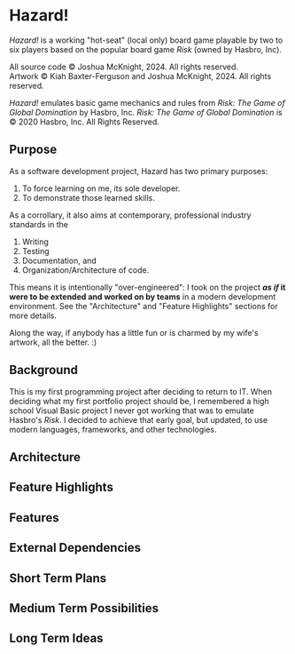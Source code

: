 # Hazard!
*Hazard!* is a working "hot-seat" (local only) board game playable by two to six players based on the popular board game *Risk* (owned by Hasbro, Inc).

All source code © Joshua McKnight, 2024. All rights reserved.  
Artwork © Kiah Baxter-Ferguson and Joshua McKnight, 2024. All rights reserved.

*Hazard!* emulates basic game mechanics and rules from *Risk: The Game of Global Domination* by Hasbro, Inc.
*Risk: The Game of Global Domination* is © 2020 Hasbro, Inc. All Rights Reserved.

## Purpose
As a software development project, Hazard has two primary purposes:
  1. To force learning on me, its sole developer.
  2. To demonstrate those learned skills.

As a corrollary, it also aims at contemporary, professional industry standards in the
1. Writing
2. Testing
3. Documentation, and
4. Organization/Architecture of code.

This means it is intentionally "over-engineered": I took on the project ***as if* it were to be extended and worked on by teams** in a modern development environment. 
See the "Architecture" and "Feature Highlights" sections for more details.

Along the way, if anybody has a little fun or is charmed by my wife's artwork, all the better. :)

## Background
This is my first programming project after deciding to return to IT. When deciding what my first portfolio project should be, I remembered
a high school Visual Basic project I never got working that was to emulate Hasbro's *Risk*. I decided to achieve that early goal, but
updated, to use modern languages, frameworks, and other technologies.

## Architecture

## Feature Highlights

## Features

## External Dependencies

## Short Term Plans
## Medium Term Possibilities
## Long Term Ideas



